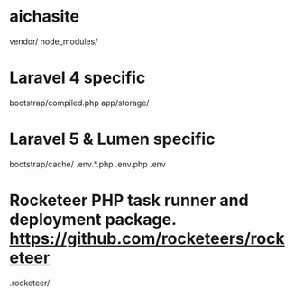 # aichasite
vendor/
node_modules/

# Laravel 4 specific
bootstrap/compiled.php
app/storage/

# Laravel 5 & Lumen specific
bootstrap/cache/
.env.*.php
.env.php
.env

# Rocketeer PHP task runner and deployment package. https://github.com/rocketeers/rocketeer
.rocketeer/
